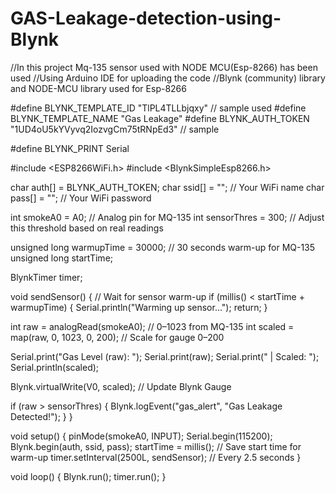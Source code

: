 # GAS-Leakage-detection-using-Blynk

//In this project Mq-135 sensor used with NODE MCU(Esp-8266) has been used
//Using Arduino IDE for uploading the code 
//Blynk (community) library and NODE-MCU library used for Esp-8266

#define BLYNK_TEMPLATE_ID "TlPL4TLLbjqxy" // sample  used
#define BLYNK_TEMPLATE_NAME "Gas Leakage"
#define BLYNK_AUTH_TOKEN "1UD4oU5kYVyvq2IozvgCm75tRNpEd3" // sample 

#define BLYNK_PRINT Serial

#include <ESP8266WiFi.h>
#include <BlynkSimpleEsp8266.h>

char auth[] = BLYNK_AUTH_TOKEN;
char ssid[] = "";       // Your WiFi name
char pass[] = "";          // Your WiFi password

int smokeA0 = A0;                  // Analog pin for MQ-135
int sensorThres = 300;            // Adjust this threshold based on real readings

unsigned long warmupTime = 30000; // 30 seconds warm-up for MQ-135
unsigned long startTime;

BlynkTimer timer;

void sendSensor() {
  // Wait for sensor warm-up
  if (millis() < startTime + warmupTime) {
    Serial.println("Warming up sensor...");
    return;
  }

  int raw = analogRead(smokeA0);           // 0–1023 from MQ-135
  int scaled = map(raw, 0, 1023, 0, 200);  // Scale for gauge 0–200

  Serial.print("Gas Level (raw): ");
  Serial.print(raw);
  Serial.print(" | Scaled: ");
  Serial.println(scaled);

  Blynk.virtualWrite(V0, scaled);  // Update Blynk Gauge

  if (raw > sensorThres) {
    Blynk.logEvent("gas_alert", "Gas Leakage Detected!");
  }
}

void setup() {
  pinMode(smokeA0, INPUT);
  Serial.begin(115200);
  Blynk.begin(auth, ssid, pass);
  startTime = millis();  // Save start time for warm-up
  timer.setInterval(2500L, sendSensor); // Every 2.5 seconds
}

void loop() {
  Blynk.run();
  timer.run();
}


